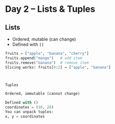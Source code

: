 # Day 2 – Lists & Tuples

## Lists
- Ordered, mutable (can change)
- Defined with `[]`

```python
fruits = ["apple", "banana", "cherry"]
fruits.append("mango")   # add item
fruits.remove("banana")  # remove item
Slicing works: fruits[0:2] → ["apple", "banana"]



Tuples

Ordered, immutable (cannot change)

Defined with ()
coordinates = (10, 20)
You can unpack tuples:
x, y = coordinates
